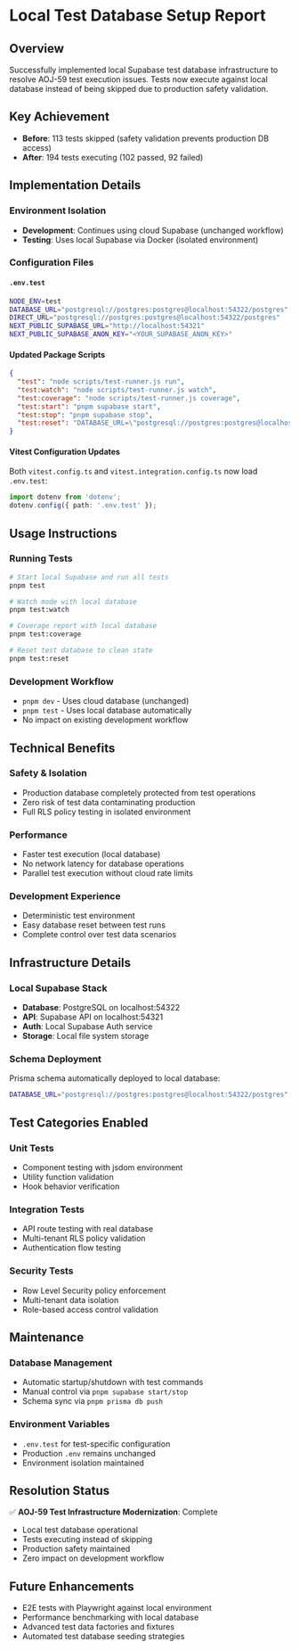 # Local Test Database Setup Report

## Overview
Successfully implemented local Supabase test database infrastructure to resolve AOJ-59 test execution issues. Tests now execute against local database instead of being skipped due to production safety validation.

## Key Achievement
- **Before**: 113 tests skipped (safety validation prevents production DB access)
- **After**: 194 tests executing (102 passed, 92 failed)

## Implementation Details

### Environment Isolation
- **Development**: Continues using cloud Supabase (unchanged workflow)
- **Testing**: Uses local Supabase via Docker (isolated environment)

### Configuration Files

#### `.env.test`
```bash
NODE_ENV=test
DATABASE_URL="postgresql://postgres:postgres@localhost:54322/postgres"
DIRECT_URL="postgresql://postgres:postgres@localhost:54322/postgres"
NEXT_PUBLIC_SUPABASE_URL="http://localhost:54321"
NEXT_PUBLIC_SUPABASE_ANON_KEY="<YOUR_SUPABASE_ANON_KEY>"
```

#### Updated Package Scripts
```json
{
  "test": "node scripts/test-runner.js run",
  "test:watch": "node scripts/test-runner.js watch",
  "test:coverage": "node scripts/test-runner.js coverage",
  "test:start": "pnpm supabase start",
  "test:stop": "pnpm supabase stop",
  "test:reset": "DATABASE_URL=\"postgresql://postgres:postgres@localhost:54322/postgres\" DIRECT_URL=\"postgresql://postgres:postgres@localhost:54322/postgres\" pnpm prisma db push --force-reset --skip-generate"
}
```

#### Vitest Configuration Updates
Both `vitest.config.ts` and `vitest.integration.config.ts` now load `.env.test`:
```typescript
import dotenv from 'dotenv';
dotenv.config({ path: '.env.test' });
```

## Usage Instructions

### Running Tests
```bash
# Start local Supabase and run all tests
pnpm test

# Watch mode with local database
pnpm test:watch

# Coverage report with local database
pnpm test:coverage

# Reset test database to clean state
pnpm test:reset
```

### Development Workflow
- `pnpm dev` - Uses cloud database (unchanged)
- `pnpm test` - Uses local database automatically
- No impact on existing development workflow

## Technical Benefits

### Safety & Isolation
- Production database completely protected from test operations
- Zero risk of test data contaminating production
- Full RLS policy testing in isolated environment

### Performance
- Faster test execution (local database)
- No network latency for database operations
- Parallel test execution without cloud rate limits

### Development Experience
- Deterministic test environment
- Easy database reset between test runs
- Complete control over test data scenarios

## Infrastructure Details

### Local Supabase Stack
- **Database**: PostgreSQL on localhost:54322
- **API**: Supabase API on localhost:54321
- **Auth**: Local Supabase Auth service
- **Storage**: Local file system storage

### Schema Deployment
Prisma schema automatically deployed to local database:
```bash
DATABASE_URL="postgresql://postgres:postgres@localhost:54322/postgres" pnpm prisma db push
```

## Test Categories Enabled

### Unit Tests
- Component testing with jsdom environment
- Utility function validation
- Hook behavior verification

### Integration Tests
- API route testing with real database
- Multi-tenant RLS policy validation
- Authentication flow testing

### Security Tests
- Row Level Security policy enforcement
- Multi-tenant data isolation
- Role-based access control validation

## Maintenance

### Database Management
- Automatic startup/shutdown with test commands
- Manual control via `pnpm supabase start/stop`
- Schema sync via `pnpm prisma db push`

### Environment Variables
- `.env.test` for test-specific configuration
- Production `.env` remains unchanged
- Environment isolation maintained

## Resolution Status
✅ **AOJ-59 Test Infrastructure Modernization**: Complete
- Local test database operational
- Tests executing instead of skipping
- Production safety maintained
- Zero impact on development workflow

## Future Enhancements
- E2E tests with Playwright against local environment
- Performance benchmarking with local database
- Advanced test data factories and fixtures
- Automated test database seeding strategies